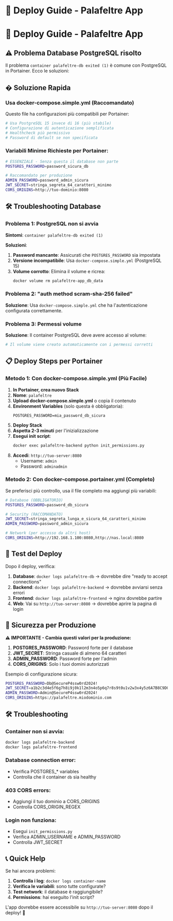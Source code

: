 # 🚀 Deploy Guide - Palafeltre App

# 🚀 Deploy Guide - Palafeltre App

## ⚠️ Problema Database PostgreSQL risolto

Il problema `container palafeltre-db exited (1)` è comune con PostgreSQL in Portainer. Ecco le soluzioni:

## � Soluzione Rapida

### Usa docker-compose.simple.yml (Raccomandato)

Questo file ha configurazioni più compatibili per Portainer:

```yaml
# Usa PostgreSQL 15 invece di 16 (più stabile)
# Configurazione di autenticazione semplificata
# Healthcheck più permissivo
# Password di default se non specificata
```

### Variabili Minime Richieste per Portainer:

```bash
# ESSENZIALE - Senza questa il database non parte
POSTGRES_PASSWORD=password_sicura_db

# Raccomandato per produzione
ADMIN_PASSWORD=password_admin_sicura
JWT_SECRET=stringa_segreta_64_caratteri_minimo
CORS_ORIGINS=http://tuo-dominio:8080
```

## 🛠 Troubleshooting Database

### Problema 1: PostgreSQL non si avvia

**Sintomi**: `container palafeltre-db exited (1)`

**Soluzioni**:
1. **Password mancante**: Assicurati che `POSTGRES_PASSWORD` sia impostata
2. **Versione incompatibile**: Usa `docker-compose.simple.yml` (PostgreSQL 15)
3. **Volume corrotto**: Elimina il volume e ricrea:
   ```bash
   docker volume rm palafeltre-app_db_data
   ```

### Problema 2: "auth method scram-sha-256 failed"

**Soluzione**: Usa `docker-compose.simple.yml` che ha l'autenticazione configurata correttamente.

### Problema 3: Permessi volume

**Soluzione**: Il container PostgreSQL deve avere accesso al volume:
```bash
# Il volume viene creato automaticamente con i permessi corretti
```

## 📋 Deploy Steps per Portainer

### Metodo 1: Con docker-compose.simple.yml (Più Facile)

1. **In Portainer, crea nuovo Stack**
2. **Nome**: `palafeltre`
3. **Upload docker-compose.simple.yml** o copia il contenuto
4. **Environment Variables** (solo questa è obbligatoria):
   ```
   POSTGRES_PASSWORD=mia_password_db_sicura
   ```
5. **Deploy Stack**
6. **Aspetta 2-3 minuti** per l'inizializzazione
7. **Esegui init script**:
   ```bash
   docker exec palafeltre-backend python init_permissions.py
   ```
8. **Accedi**: `http://tuo-server:8080`
   - Username: `admin`
   - Password: `adminadmin`

### Metodo 2: Con docker-compose.portainer.yml (Completo)

Se preferisci più controllo, usa il file completo ma aggiungi più variabili:

```bash
# Database (OBBLIGATORIO)
POSTGRES_PASSWORD=password_db_sicura

# Security (RACCOMANDATO)
JWT_SECRET=stringa_segreta_lunga_e_sicura_64_caratteri_minimo
ADMIN_PASSWORD=password_admin_sicura

# Network (per accesso da altri host)
CORS_ORIGINS=http://192.168.1.100:8080,http://nas.local:8080
```

## 🚀 Test del Deploy

Dopo il deploy, verifica:

1. **Database**: `docker logs palafeltre-db` → dovrebbe dire "ready to accept connections"
2. **Backend**: `docker logs palafeltre-backend` → dovrebbe avviarsi senza errori
3. **Frontend**: `docker logs palafeltre-frontend` → nginx dovrebbe partire
4. **Web**: Vai su `http://tuo-server:8080` → dovrebbe aprire la pagina di login

## 🔐 Sicurezza per Produzione

**⚠️ IMPORTANTE - Cambia questi valori per la produzione:**

1. **POSTGRES_PASSWORD**: Password forte per il database
2. **JWT_SECRET**: Stringa casuale di almeno 64 caratteri
3. **ADMIN_PASSWORD**: Password forte per l'admin
4. **CORS_ORIGINS**: Solo i tuoi domini autorizzati

Esempio di configurazione sicura:
```bash
POSTGRES_PASSWORD=Db@SecureP4ssw0rd2024!
JWT_SECRET=a1b2c3d4e5f6g7h8i9j0k1l2m3n4o5p6q7r8s9t0u1v2w3x4y5z6A7B8C9D0E1F2G3H4
ADMIN_PASSWORD=Admin@SecureP4ssw0rd2024!
CORS_ORIGINS=https://palafeltre.miodominio.com
```

## 🛠 Troubleshooting

### Container non si avvia:
```bash
docker logs palafeltre-backend
docker logs palafeltre-frontend
```

### Database connection error:
- Verifica POSTGRES_* variables
- Controlla che il container `db` sia healthy

### 403 CORS errors:
- Aggiungi il tuo dominio a CORS_ORIGINS
- Controlla CORS_ORIGIN_REGEX

### Login non funziona:
- Esegui `init_permissions.py`
- Verifica ADMIN_USERNAME e ADMIN_PASSWORD
- Controlla JWT_SECRET

## 📞 Quick Help

Se hai ancora problemi:

1. **Controlla i log**: `docker logs container-name`
2. **Verifica le variabili**: sono tutte configurate?
3. **Test network**: il database è raggiungibile?
4. **Permissions**: hai eseguito l'init script?

L'app dovrebbe essere accessibile su `http://tuo-server:8080` dopo il deploy! 🎉